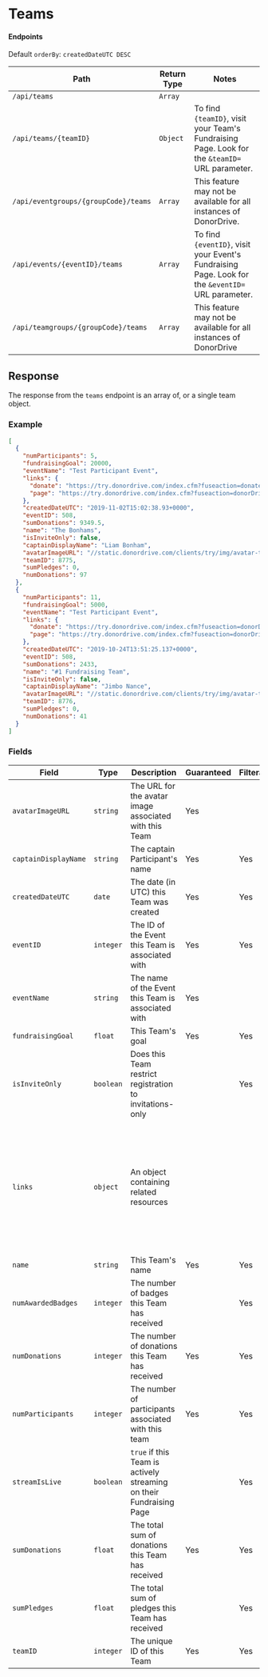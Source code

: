 # Teams

#### Endpoints

Default `orderBy`: `createdDateUTC DESC`

|Path|Return Type|Notes|
|---|---|---|
|`/api/teams`|`Array`||
|`/api/teams/{teamID}`|`Object`|To find `{teamID}`, visit your Team's Fundraising Page. Look for the `&teamID=` URL parameter.|
|`/api/eventgroups/{groupCode}/teams`|`Array`|This feature may not be available for all instances of DonorDrive.|
|`/api/events/{eventID}/teams`|`Array`|To find `{eventID}`, visit your Event's Fundraising Page. Look for the `&eventID=` URL parameter.|
|`/api/teamgroups/{groupCode}/teams`|`Array`|This feature may not be available for all instances of DonorDrive|

## Response

The response from the `teams` endpoint is an array of, or a single team object.

### Example

```json
[
  {
    "numParticipants": 5,
    "fundraisingGoal": 20000,
    "eventName": "Test Participant Event",
    "links": {
      "donate": "https://try.donordrive.com/index.cfm?fuseaction=donate.team&teamID=8775",
      "page": "https://try.donordrive.com/index.cfm?fuseaction=donorDrive.team&teamID=8775"
    },
    "createdDateUTC": "2019-11-02T15:02:38.93+0000",
    "eventID": 508,
    "sumDonations": 9349.5,
    "name": "The Bonhams",
    "isInviteOnly": false,
    "captainDisplayName": "Liam Bonham",
    "avatarImageURL": "//static.donordrive.com/clients/try/img/avatar-team-default.gif",
    "teamID": 8775,
    "sumPledges": 0,
    "numDonations": 97
  },
  {
    "numParticipants": 11,
    "fundraisingGoal": 5000,
    "eventName": "Test Participant Event",
    "links": {
      "donate": "https://try.donordrive.com/index.cfm?fuseaction=donorDrive.team&teamID=8776",
      "page": "https://try.donordrive.com/index.cfm?fuseaction=donorDrive.team&teamID=8776"
    },
    "createdDateUTC": "2019-10-24T13:51:25.137+0000",
    "eventID": 508,
    "sumDonations": 2433,
    "name": "#1 Fundraising Team",
    "isInviteOnly": false,
    "captainDisplayName": "Jimbo Nance",
    "avatarImageURL": "//static.donordrive.com/clients/try/img/avatar-team-default.gif",
    "teamID": 8776,
    "sumPledges": 0,
    "numDonations": 41
  }
]
```

### Fields

|Field|Type|Description|Guaranteed|Filterable|Notes|
|---|---|---|---|---|---|
|`avatarImageURL`|`string`|The URL for the avatar image associated with this Team|Yes|||
|`captainDisplayName`|`string`|The captain Participant's name|Yes|Yes||
|`createdDateUTC`|`date`|The date (in UTC) this Team was created|Yes|Yes|ISO-8601 format|
|`eventID`|`integer`|The ID of the Event this Team is associated with|Yes|Yes||
|`eventName`|`string`|The name of the Event this Team is associated with|Yes|||
|`fundraisingGoal`|`float`|This Team's goal|Yes|Yes||
|`isInviteOnly`|`boolean`|Does this Team restrict registration to invitations-only||Yes||
|`links`|`object`|An object containing related resources|||`donate`: The donation URL for this Team<br />`page`: The URL for this Team's Fundraising Page<br />`stream`: The URL for the Live Fundraising(TM) stream associated with this Team|
|`name`|`string`|This Team's name|Yes|Yes||
|`numAwardedBadges`|`integer`|The number of badges this Team has received||Yes|Added: 1.2|
|`numDonations`|`integer`|The number of donations this Team has received|Yes|Yes||
|`numParticipants`|`integer`|The number of participants associated with this team|Yes|Yes||
|`streamIsLive`|`boolean`|`true` if this Team is actively streaming on their Fundraising Page||Yes||
|`sumDonations`|`float`|The total sum of donations this Team has received|Yes|Yes||
|`sumPledges`|`float`|The total sum of pledges this Team has received||Yes||
|`teamID`|`integer`|The unique ID of this Team|Yes|Yes||

